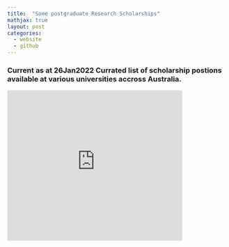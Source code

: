 ```yaml
---
title:  "Some postgraduate Research Scholarships"
mathjax: true
layout: post
categories:
  - website
  - github
---
```




### Current as at 26Jan2022 Currated list of scholarship postions available at various universities accross Australia.

<iframe width="402" height="346" frameborder="0" scrolling="no" src="https://onedrive.live.com/embed?resid=B13E60F3FD0FA7A3%21174134&authkey=%21ACrpfwny7_SNPao&em=2&wdAllowInteractivity=False&wdHideGridlines=True&wdHideHeaders=True&wdDownloadButton=True&wdInConfigurator=True"></iframe>



